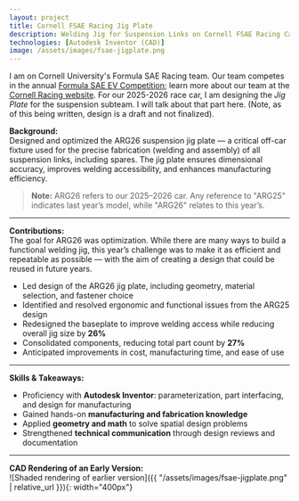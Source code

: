 ```yaml
---
layout: project
title: Cornell FSAE Racing Jig Plate
description: Welding Jig for Suspension Links on Cornell FSAE Racing Car
technologies: [Autodesk Inventor (CAD)]
image: /assets/images/fsae-jigplate.png
---
```


I am on Cornell University's Formula SAE Racing team. Our team competes in the annual [Formula SAE EV Competition](https://www.fsaeonline.com/); learn more about our team at the [Cornell Racing website](https://cornellracing.org/). For our 2025-2026 race car, I am designing the *Jig Plate* for the suspension subteam. I will talk about that part here. (Note, as of this being written, design is a draft and not finalized).

**Background:**  
Designed and optimized the ARG26 suspension jig plate — a critical off-car fixture used for the precise fabrication (welding and assembly) of all suspension links, including spares. The jig plate ensures dimensional accuracy, improves welding accessibility, and enhances manufacturing efficiency.

> **Note:** ARG26 refers to our 2025–2026 car. Any reference to "ARG25" indicates last year’s model, while "ARG26" relates to this year’s.

---

**Contributions:**  
The goal for ARG26 was optimization. While there are many ways to build a functional welding jig, this year’s challenge was to make it as efficient and repeatable as possible — with the aim of creating a design that could be reused in future years.

- Led design of the ARG26 jig plate, including geometry, material selection, and fastener choice  
- Identified and resolved ergonomic and functional issues from the ARG25 design  
- Redesigned the baseplate to improve welding access while reducing overall jig size by **26%**  
- Consolidated components, reducing total part count by **27%**  
- Anticipated improvements in cost, manufacturing time, and ease of use

---

**Skills & Takeaways:**  
- Proficiency with **Autodesk Inventor**: parameterization, part interfacing, and design for manufacturing  
- Gained hands-on **manufacturing and fabrication knowledge**  
- Applied **geometry and math** to solve spatial design problems  
- Strengthened **technical communication** through design reviews and documentation

---

**CAD Rendering of an Early Version:**  
![Shaded rendering of earlier version]({{ "/assets/images/fsae-jigplate.png" | relative_url }}){: width="400px"}

